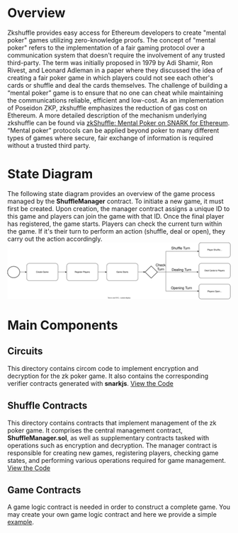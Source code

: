 # Overview 
Zkshuffle provides easy access for Ethereum developers to create "mental poker" games utilizing zero-knowledge proofs. The concept of "mental poker" refers to the implementation of a fair gaming protocol over a communication system that doesn't require the involvement of any trusted third-party. The term was initially proposed in 1979 by Adi Shamir, Ron Rivest, and Leonard Adleman in a paper where they discussed the idea of creating a fair poker game in which players could not see each other's cards or shuffle and deal the cards themselves. The challenge of building a “mental poker” game is to ensure that no one can cheat while maintaining the communications reliable, efficient and low-cost.  As an implementation of Poseidon ZKP, zkshuffle emphasizes the reduction of gas cost on Ethereum. A more detailed description of the mechanism underlying  zkshuffle can be found via [zkShuffle: Mental Poker on SNARK for Ethereum](https://hackmd.io/xj--HI7sTl2T3fbK1NONtQ). “Mental poker” protocols can be applied beyond poker to many different types of games where secure, fair exchange of information is required without a trusted third party.<br>


# State Diagram
The following state diagram provides an overview of the game process managed by the  **ShuffleManager** contract. To initiate a new game, it must first be created. Upon creation, the manager contract assigns a unique ID to this game and players can join the game with that ID. Once the final player has registered, the game starts. Players can check the current turn within the game. If it's their turn to perform an action (shuffle, deal or open), they carry out the action accordingly.
![Image text](https://github.com/matelanbo/git-test/blob/main/SimpleStateDiagram.svg)

# Main Components

## Circuits 
This directory contains circom code to implement encryption and decryption for the zk poker game. It also contains the corresponding verifier contracts generated with **snarkjs**. [View the Code](https://github.com/Poseidon-ZKP/Poseidon-ZKP/tree/main/packages/circuits)
## Shuffle Contracts
This directory contains contracts that implement management of the zk poker game. It comprises the central management contract, **ShuffleManager.sol**, as well as supplementary contracts tasked with operations such as encryption and decryption. The manager contract is responsible for creating new games, registering players, checking game states, and performing various operations required for game management. [View the Code](https://github.com/Poseidon-ZKP/Poseidon-ZKP/tree/main/packages/contracts/contracts/shuffle)
## Game Contracts
A game logic contract is needed in order to construct a complete game. You may create your own game logic contract and here we provide a simple [example](https://github.com/Poseidon-ZKP/zkShuffle/tree/main/packages/contracts/contracts/games). 



